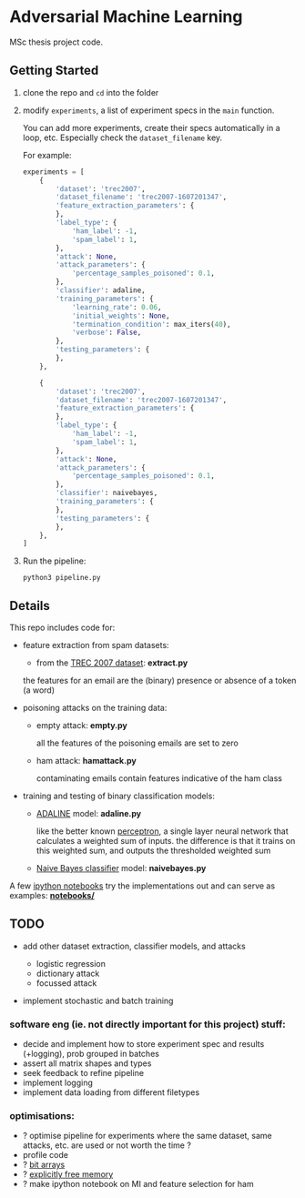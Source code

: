 Adversarial Machine Learning
============================

MSc thesis project code.

Getting Started
---------------

1. clone the repo and `cd` into the folder
2. modify `experiments`, a list of experiment specs in the `main` function.

    You can add more experiments, create their specs automatically in a loop, etc.
    Especially check the `dataset_filename` key.

    For example:

    ```python
    experiments = [
        {
            'dataset': 'trec2007',
            'dataset_filename': 'trec2007-1607201347',
            'feature_extraction_parameters': {
            },
            'label_type': {
                'ham_label': -1,
                'spam_label': 1,
            },
            'attack': None,
            'attack_parameters': {
                'percentage_samples_poisoned': 0.1,
            },
            'classifier': adaline,
            'training_parameters': {
                'learning_rate': 0.06,
                'initial_weights': None,
                'termination_condition': max_iters(40),
                'verbose': False,
            },
            'testing_parameters': {
            },
        },

        {
            'dataset': 'trec2007',
            'dataset_filename': 'trec2007-1607201347',
            'feature_extraction_parameters': {
            },
            'label_type': {
                'ham_label': -1,
                'spam_label': 1,
            },
            'attack': None,
            'attack_parameters': {
                'percentage_samples_poisoned': 0.1,
            },
            'classifier': naivebayes,
            'training_parameters': {
            },
            'testing_parameters': {
            },
        },
    ]
    ```

3. Run the pipeline:

    ```shell
    python3 pipeline.py
    ```

Details
-------

This repo includes code for:


- feature extraction from spam datasets:

  - from the [TREC 2007 dataset](http://plg.uwaterloo.ca/~gvcormac/treccorpus07/about.html): **extract.py**

  the features for an email are the (binary) presence or absence of a token (a word)


- poisoning attacks on the training data:

  - empty attack: **empty.py**

    all the features of the poisoning emails are set to zero

  - ham attack: **hamattack.py**

    contaminating emails contain features indicative of the ham class


- training and testing of binary classification models:

  - [ADALINE](https://en.wikipedia.org/wiki/ADALINE) model: **adaline.py**

    like the better known [perceptron](), a single layer neural network that calculates a weighted sum of inputs. the difference is that it trains on this weighted sum, and outputs the thresholded weighted sum

  - [Naive Bayes classifier](https://en.wikipedia.org/wiki/Naive_Bayes_classifier) model: **naivebayes.py**


A few [ipython notebooks](https://ipython.org/notebook.html) try the implementations out and can serve as examples: [**notebooks/**](https://github.com/galvanic/adversML/tree/master/notebooks)

TODO
----

- add other dataset extraction, classifier models, and attacks

  - logistic regression
  - dictionary attack
  - focussed attack

- implement stochastic and batch training

### software eng (ie. not directly important for this project) stuff:

- decide and implement how to store experiment spec and results (+logging), prob grouped in batches
- assert all matrix shapes and types
- seek feedback to refine pipeline
- implement logging
- implement data loading from different filetypes

### optimisations:

- ? optimise pipeline for experiments where the same dataset, same attacks, etc. are used
    or not worth the time ?
- profile code
- ? [bit arrays](https://stackoverflow.com/questions/5602155/numpy-boolean-array-with-1-bit-entries)
- ? [explicitly free memory](https://stackoverflow.com/questions/1316767/how-can-i-explicitly-free-memory-in-python)
- ? make ipython notebook on MI and feature selection for ham
